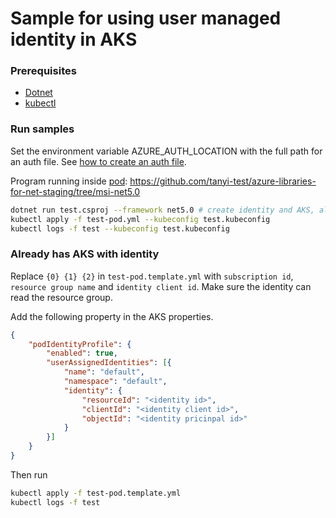 # Sample for using user managed identity in AKS

### Prerequisites

* [Dotnet](https://dotnet.microsoft.com/)
* [kubectl](https://kubernetes.io/docs/tasks/tools/install-kubectl/)

### Run samples

Set the environment variable AZURE_AUTH_LOCATION with the full path for an auth file. See [how to create an auth file](https://github.com/Azure/azure-libraries-for-net/blob/master/AUTH.md).

Program running inside [pod](test-pod.template.yml#L14): https://github.com/tanyi-test/azure-libraries-for-net-staging/tree/msi-net5.0

```bash
dotnet run test.csproj --framework net5.0 # create identity and AKS, also write test-pod.yml and test.kubeconfig
kubectl apply -f test-pod.yml --kubeconfig test.kubeconfig
kubectl logs -f test --kubeconfig test.kubeconfig
``` 

### Already has AKS with identity

Replace `{0} {1} {2}` in `test-pod.template.yml` with `subscription id`, `resource group name` and `identity client id`. Make sure the identity can read the resource group.

Add the following property in the AKS properties.
```json
{
    "podIdentityProfile": {
        "enabled": true,
        "userAssignedIdentities": [{
            "name": "default",
            "namespace": "default",
            "identity": {
                "resourceId": "<identity id>",
                "clientId": "<identity client id>",
                "objectId": "<identity pricinpal id>"
            }
        }]
    }
}
```

Then run

```bash
kubectl apply -f test-pod.template.yml
kubectl logs -f test
```